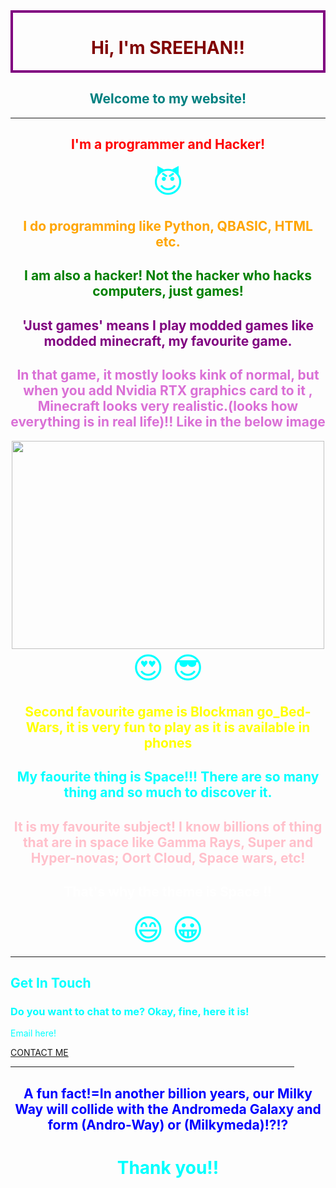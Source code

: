 <html>           
<head>
<title> Sreehan's website!!</title>   
<link rel = "icon" href = 
       "file:///C:/Users/asree/OneDrive/Pictures/Saved%20Pictures/OIP%20(2).jpeg">
</head>
<body style= "background-repeat: no-repeat;background-size: 100% 100%" background="file:///C:/Users/asree/OneDrive/Pictures/Saved%20Pictures/space%20painting.png" text="#00ffff">
<div style="border: 4px solid purple"> <h1 align="center"> <span style="color:maroon"> Hi, I'm SREEHAN!! </span> </h1> </div>
<span style ="color:teal"> <h2> <center> Welcome to my website! </center> </h2> </span>
<hr size="10">
<h2 align="center"> <span style="color:red"> I'm a programmer and Hacker! </span> </h2><center> <font size ="12"> &#128520;</font> </center>
<h2> <center> <span style="color:orange"> I do programming like Python, QBASIC, HTML etc. </span> </h2> </center>
<h2> <center> <span style="color:green"> I am also a hacker! Not the hacker who hacks computers, just games! </span> </center> </h2>
<p>
<h2> <center> <span style="color:purple"> 'Just games' means I play modded games like modded minecraft, my favourite game. </span> </center> </h2>
<h2> <center> <span style="color:orchid"> In that game, it mostly looks kink of normal, but when you add Nvidia RTX graphics card to it , Minecraft looks very realistic.(looks how everything is in real life)!! Like in the below image </span> </center> </h2>
<center> <img src="file:///C:/Users/asree/OneDrive/Pictures/Saved%20Pictures/OIP.jpg" width="500" height="333"> </center>
<center> <font size="12"> &#128525 &#128526 </font> </center>
<h2> <center> <span style="color:yellow"> Second favourite game is Blockman go_Bed-Wars, it is very fun to play as it is available in phones </span> </center> </h2>
<p>
<h2> <center> My faourite thing is Space!!! There are so many thing and so much to discover it. </center> </h2>
<h2> <center> <span style="color:pink"> It is my favourite subject! I know billions of thing that are in space like Gamma Rays, Super and Hyper-novas; Oort Cloud, Space wars, etc! </span> </center> </h2>
<h2> <center> <span style="color:white"> That's why the theme is Space  !! </span> </center> </h2> <center> <font size="9">&#128516 &#128512; </font> </center>
<hr noshade size="9"
<center> <div class="contact-me">
            <h2>Get In Touch</h2>                                                                                                                                       
            <h3 class="contact-title">Do you want to chat to me? Okay, fine, here it is!</h3>
            <p class="contact-message">Email here!</p>
            <a class="btn" href="mailto:asreehan@outlook.com">CONTACT ME</a> 
          </div>
          </div> </center>
<hr align="center" size="6" width="90%" Color="yellow">
 <span style="color:blue"> <h2> <center> A fun fact!=In another billion years, our Milky Way will collide with the Andromeda Galaxy and form (Andro-Way) or (Milkymeda)!?!? </center> </h2> </span> 
<h1 align="center"> Thank you!! </h1>
</body>
</html>      
 
